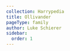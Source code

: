 ```yaml
---
collection: Harrypedia
title: Ollivander
pageType: family
author: Luke Schierer
sidebar:
  order: 1
---
```


